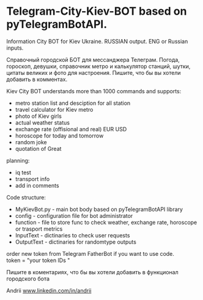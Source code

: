 # Telegram-City-Kiev-BOT based on pyTelegramBotAPI.

Information City BOT for Kiev Ukraine. RUSSIAN output. ENG or Russian inputs.

Справочный городской БОТ для мессанджера Телеграм. Погода, гороскоп, девушки, справочник метро и калькулятор станций, шутки, цитаты великих и фото для настроения. Пишите, что бы вы хотели добавить в комментах.

Kiev City BOT understands more than 1000 commands and supports:

- metro station list and desciption for all station
- travel calculator for Kiev metro
- photo of Kiev girls
- actual weather status
- exchange rate (offisional and real)  EUR USD 
- horoscope for today and tomorrow
- random joke
- quotation of Great

planning:
- iq test 
- transport info
- add in comments

Code structure:
- MyKievBot.py - main bot body based on pyTelegramBotAPI library
- config - configuration file for bot administrator
- function - file to store func to check weather, exchange rate, horoscope or trasport metrics
- InputText - dictinaries to check user requests
- OutputText - dictinaries for randomtype outputs




order new token from Telegram FatherBot if you want to use code.  
token = "your token IDs "


Пишите в коментариях, что бы вы хотели добавить в функционал городского бота

 Andrii 
 www.linkedin.com/in/andrii
